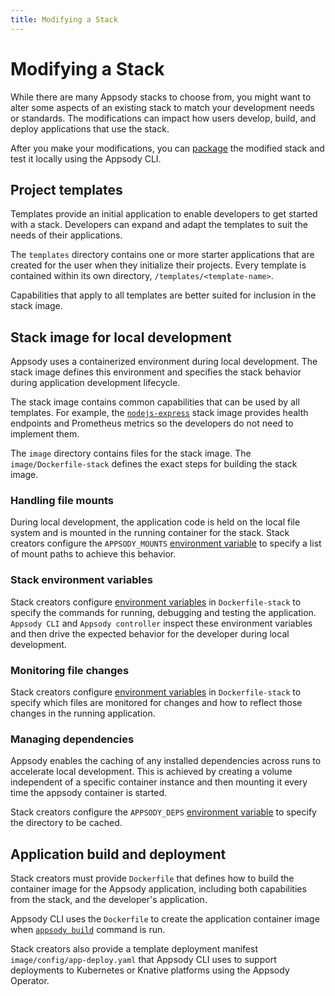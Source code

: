 ```yaml
---
title: Modifying a Stack
---
```


# Modifying a Stack
While there are many Appsody stacks to choose from, you might want to alter some aspects of an existing stack to match your development needs or standards. The modifications can impact how users develop, build, and deploy applications that use the stack.

After you make your modifications, you can [package](/content/docs/stacks/package.md) the modified stack and test it locally using the Appsody CLI.

## Project templates
Templates provide an initial application to enable developers to get started with a stack. Developers can expand and adapt the templates to suit the needs of their applications.

The `templates` directory contains one or more starter applications that are created for the user when they initialize their projects. Every template is contained within its own directory, `/templates/<template-name>`.

Capabilities that apply to all templates are better suited for inclusion in the stack image.

## Stack image for local development
Appsody uses a containerized environment during local development. The stack image defines this environment and specifies the stack behavior during application development lifecycle.

The stack image contains common capabilities that can be used by all templates. For example, the [`nodejs-express`](https://github.com/appsody/stacks/tree/master/incubator/nodejs-express) stack image provides health endpoints and Prometheus metrics so the developers do not need to implement them.

The `image` directory contains files for the stack image. The `image/Dockerfile-stack` defines the exact steps for building the stack image.

### Handling file mounts
During local development, the application code is held on the local file system and is mounted in the running container for the stack. Stack creators configure the `APPSODY_MOUNTS` [environment variable](/content/docs/stacks/environment-variables.md) to specify a list of mount paths to achieve this behavior.

### Stack environment variables
Stack creators configure [environment variables](/content/docs/stacks/environment-variables.md) in `Dockerfile-stack` to specify the commands for running, debugging and testing the application. `Appsody CLI` and `Appsody controller` inspect these environment variables and then drive the expected behavior for the developer during local development.

### Monitoring file changes
Stack creators configure [environment variables](/content/docs/stacks/environment-variables.md) in `Dockerfile-stack` to specify which files are monitored for changes and how to reflect those changes in the running application.

### Managing dependencies
Appsody enables the caching of any installed dependencies across runs to accelerate local development. This is achieved by creating a volume independent of a specific container instance and then mounting it every time the appsody container is started.

Stack creators configure the `APPSODY_DEPS` [environment variable](/content/docs/stacks/environment-variables.md) to specify the directory to be cached.

## Application build and deployment
Stack creators must provide `Dockerfile` that defines how to build the container image for the Appsody application, including both capabilities from the stack, and the developer's application.

Appsody CLI uses the `Dockerfile` to create the application container image when [`appsody build`](/content/docs/using-appsody/cli-commands.md/#appsody-build) command is run.

Stack creators also provide a template deployment manifest `image/config/app-deploy.yaml` that Appsody CLI uses to support deployments to Kubernetes or Knative platforms using the Appsody Operator.